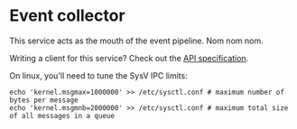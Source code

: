 # Event collector

This service acts as the mouth of the event pipeline. Nom nom nom.

Writing a client for this service? Check out the [API specification](https://github.com/reddit/event-collector/wiki).

On linux, you'll need to tune the SysV IPC limits:

```shell
echo 'kernel.msgmax=1000000' >> /etc/sysctl.conf # maximum number of bytes per message
echo 'kernel.msgmnb=2000000' >> /etc/sysctl.conf # maximum total size of all messages in a queue
```
